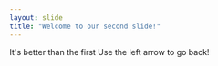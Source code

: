 ```yaml
---
layout: slide
title: "Welcome to our second slide!"
---
```

It's better than the first
Use the left arrow to go back!
